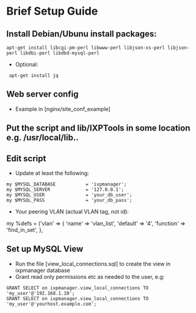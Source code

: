 # Brief Setup Guide


## Install Debian/Ubunu install packages:

```
apt-get install libcgi-pm-perl libwww-perl libjson-xs-perl libjson-perl libdbi-perl libdbd-mysql-perl
```
      
 * Optional: 

```
 apt-get install jq
```

## Web server config

- Example in [nginx/site_conf_example]

## Put the script and lib/IXPTools in some location e.g. /usr/local/lib..

## Edit script

* Update at least the following:

```
my $MYSQL_DATABASE           = 'ixpmanager';
my $MYSQL_SERVER             = '127.0.0.1';
my $MYSQL_USER               = 'your_db_user';
my $MYSQL_PASS               = 'your_db_pass';
```

- Your peering VLAN (actual VLAN tag, not id):

my %defs = ('vlan' =>  {
                      'name' => 'vlan_list',
                      'default' => '4',
                      'function' => 'find_in_set',
                       },
                       
## Set up MySQL View

- Run the file [view_local_connections.sql] to create the view in ixpmanager database
- Grant read only permissions etc as needed to the user, e.g:

```
GRANT SELECT on ixpmanager.view_local_connections TO 'my_user'@'192.168.1.10';
GRANT SELECT on ixpmanager.view_local_connections TO 'my_user'@'yourhost.example.com';
```
